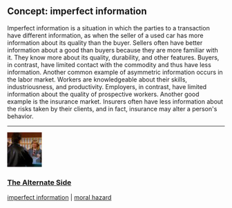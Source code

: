 ## Concept: imperfect information

Imperfect information is a situation in which the parties to a transaction have different information, as when the seller of a used car has more information about its quality than the buyer. Sellers often have better information about a good than buyers because they are more familiar with it. They know more about its quality, durability, and other features. Buyers, in contrast, have limited contact with the commodity and thus have less information.  Another common example of asymmetric information occurs in the labor market. Workers are knowledgeable about their skills, industriousness, and productivity. Employers, in contrast, have limited information about the quality of prospective workers. Another good example is the insurance market. Insurers often have less information about the risks taken by their clients, and in fact, insurance may alter a person's behavior.

<hr>
<div class="clip-listing">
<img src="media/icons/alternate_side.jpg" alt="The Alternate Side icon">

### [The Alternate Side](../../clip/23/)

[imperfect information](/concept/imperfect-information/) | [moral hazard](/concept/moral-hazard/)
</div>


